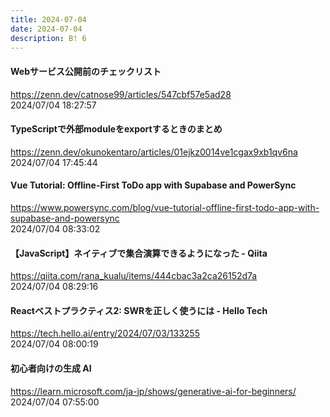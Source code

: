 ```yaml
---
title: 2024-07-04
date: 2024-07-04
description: B! 6
---
```


#### Webサービス公開前のチェックリスト
https://zenn.dev/catnose99/articles/547cbf57e5ad28<br>
2024/07/04 18:27:57<br>


#### TypeScriptで外部moduleをexportするときのまとめ
https://zenn.dev/okunokentaro/articles/01ejkz0014ve1cgax9xb1qv6na<br>
2024/07/04 17:45:44<br>


#### Vue Tutorial: Offline-First ToDo app with Supabase and PowerSync
https://www.powersync.com/blog/vue-tutorial-offline-first-todo-app-with-supabase-and-powersync<br>
2024/07/04 08:33:02<br>


#### 【JavaScript】ネイティブで集合演算できるようになった - Qiita
https://qiita.com/rana_kualu/items/444cbac3a2ca26152d7a<br>
2024/07/04 08:29:16<br>


#### Reactベストプラクティス2: SWRを正しく使うには - Hello Tech
https://tech.hello.ai/entry/2024/07/03/133255<br>
2024/07/04 08:00:19<br>


#### 初心者向けの生成 AI
https://learn.microsoft.com/ja-jp/shows/generative-ai-for-beginners/<br>
2024/07/04 07:55:00<br>


